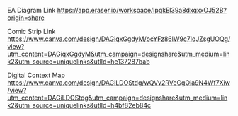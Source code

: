 EA Diagram Link
https://app.eraser.io/workspace/IpqkEl39a8dxqxxOJ52B?origin=share

Comic Strip Link
https://www.canva.com/design/DAGiqxGgdyM/ocYFz86lW9c7lqJZsgUOQg/view?utm_content=DAGiqxGgdyM&utm_campaign=designshare&utm_medium=link2&utm_source=uniquelinks&utlId=he137287bab

Digital Context Map
https://www.canva.com/design/DAGiLDOStdg/wQVv2RVeGgOia9N4Wf7Xiw/view?utm_content=DAGiLDOStdg&utm_campaign=designshare&utm_medium=link2&utm_source=uniquelinks&utlId=h4bf82eb84c
